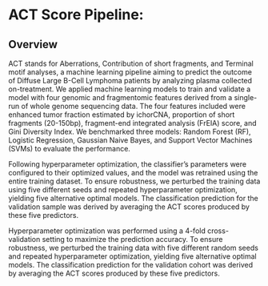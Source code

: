 # ACT Score Pipeline:

## Overview
ACT stands for Aberrations, Contribution of short fragments, and Terminal motif analyses, a machine learning pipeline aiming to predict the outcome of Diffuse Large B-Cell Lymphoma patients by analyzing plasma collected on-treatment. We applied machine learning models to train and validate a model with four genomic and fragmentomic features derived from a single-run of whole genome sequencing data. The four features included were enhanced tumor fraction estimated by ichorCNA, proportion of short fragments (20-150bp), fragment-end integrated analysis (FrEIA) score, and Gini Diversity Index. We benchmarked three models: Random Forest (RF), Logistic Regression, Gaussian Naive Bayes, and Support Vector Machines (SVMs) to evaluate the performance.

Following hyperparameter optimization, the classifier’s parameters were configured to their optimized values, and the model was retrained using the entire training dataset. To ensure robustness, we perturbed the training data using five different seeds and repeated hyperparameter optimization, yielding five alternative optimal models. The classification prediction for the validation sample was derived by averaging the ACT scores produced by these five predictors.

Hyperparameter optimization was performed using a 4-fold cross-validation setting to maximize the prediction accuracy. To ensure robustness, we perturbed the training data with five different random seeds and repeated hyperparameter optimization, yielding five alternative optimal models. The classification prediction for the validation cohort was derived by averaging the ACT scores produced by these five predictors.

